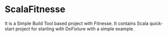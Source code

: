 ScalaFitnesse
=============

It is a Simple Build Tool based project with Fitnesse. It contains Scala quick-start  project for starting with DoFixture with a simple example.